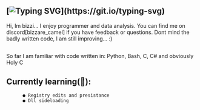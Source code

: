## [![Typing SVG](https://readme-typing-svg.demolab.com?font=Pixelify+Sans&size=25&pause=1000&color=F7905D&width=700&separator=%3C&lines=if+(!goal)+%7BReTry(+);%7D+else+%7Bxp%2B%2B;+newgoal(xp);%7D%3Cwhile+(doubt)+%7B+ignore();+continue;%7D%3C%23include+%22happiness.h%22)](https://git.io/typing-svg)
Hi, Im bizzi... I enjoy programmer and data analysis. You can find me on discord[bizzare_camel] if you have feedback or questions. 
Dont mind the badly written code, I am still improving...  :)

##
So far I am familiar with code written in: Python, Bash, C, C# and obviously Holy C
## **Currently learning(📙)**:
          ● Registry edits and presistance
          ● Dll sideloading
